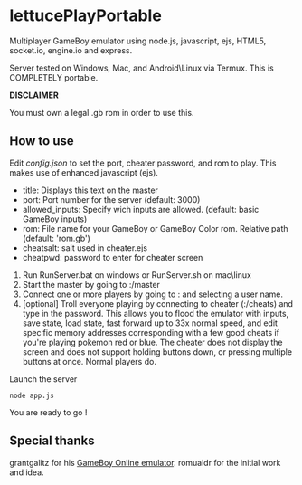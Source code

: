 lettucePlayPortable
==================

Multiplayer GameBoy emulator using node.js, javascript, ejs, HTML5, socket.io, engine.io and express.

  
Server tested on Windows, Mac, and Android\Linux via Termux. This is COMPLETELY portable.

**DISCLAIMER**

You must own a legal .gb rom in order to use this.

How to use
----------

Edit *config.json* to set the port, cheater password, and rom to play. This makes use of enhanced javascript (ejs).
* title: Displays this text on the master
* port: Port number for the server (default: 3000)
* allowed_inputs: Specify wich inputs are allowed. (default: basic GameBoy inputs)
* rom: File name for your GameBoy or GameBoy Color rom. Relative path (default: 'rom.gb')
* cheatsalt: salt used in cheater.ejs
* cheatpwd: password to enter for cheater screen

1. Run RunServer.bat on windows or RunServer.sh on mac\linux
2. Start the master by going to <serverIP>:<port>/master
3. Connect one or more players by going to <serverIP>:<port> and selecting a user name.
4. [optional] Troll everyone playing by connecting to cheater (<serverIP>:<port>/cheats) and type in the password. This allows you to flood   the emulator with inputs, save state, load state, fast forward up to 33x normal speed, and edit specific memory addresses corresponding with a few good cheats if you're playing pokemon red or blue. The cheater does not display the screen and does not support holding buttons down, or pressing multiple buttons at once. Normal players do.


Launch the server

`node app.js`

You are ready to go !

Special thanks
--------------

grantgalitz for his [GameBoy Online emulator](https://github.com/grantgalitz/GameBoy-Online).
romualdr for the initial work and idea.
